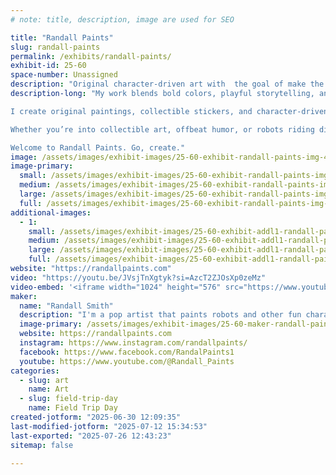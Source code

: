 ```yaml
---
# note: title, description, image are used for SEO

title: "Randall Paints"
slug: randall-paints
permalink: /exhibits/randall-paints/
exhibit-id: 25-60
space-number: Unassigned
description: "Original character-driven art with  the goal of make the viewer smile."
description-long: "My work blends bold colors, playful storytelling, and just the right amount of chaos.

I create original paintings, collectible stickers, and character-driven art inspired by everything from haunted theme parks to The Four Horsemen. Each piece is a conversation, sometimes with my Boston Terrier, Finn, who’s both muse and critic.

Whether you’re into collectible art, offbeat humor, or robots riding dinosaurs, you’re in the right place.

Welcome to Randall Paints. Go, create."
image: /assets/images/exhibit-images/25-60-exhibit-randall-paints-img-4503-large.JPG
image-primary: 
  small: /assets/images/exhibit-images/25-60-exhibit-randall-paints-img-4503-small.JPG
  medium: /assets/images/exhibit-images/25-60-exhibit-randall-paints-img-4503-medium.JPG
  large: /assets/images/exhibit-images/25-60-exhibit-randall-paints-img-4503-large.JPG
  full: /assets/images/exhibit-images/25-60-exhibit-randall-paints-img-4503-full.JPG
additional-images: 
  - 1:
    small: /assets/images/exhibit-images/25-60-exhibit-addl1-randall-paints-img-1342-small.JPG
    medium: /assets/images/exhibit-images/25-60-exhibit-addl1-randall-paints-img-1342-medium.JPG
    large: /assets/images/exhibit-images/25-60-exhibit-addl1-randall-paints-img-1342-large.JPG
    full: /assets/images/exhibit-images/25-60-exhibit-addl1-randall-paints-img-1342-full.JPG
website: "https://randallpaints.com"
video: "https://youtu.be/JVsjTnXgtyk?si=AzcT2ZJOsXp0zeMz"
video-embed: '<iframe width="1024" height="576" src="https://www.youtube.com/embed/JVsjTnXgtyk?feature=oembed" frameborder="0" allow="accelerometer; autoplay; clipboard-write; encrypted-media; gyroscope; picture-in-picture; web-share" referrerpolicy="strict-origin-when-cross-origin" allowfullscreen title="Chase Your DREAMS and Never Stop"></iframe>'
maker: 
  name: "Randall Smith"
  description: "I'm a pop artist that paints robots and other fun characters"
  image-primary: /assets/images/exhibit-images/25-60-maker-randall-paints-rp-1920x1080-medium.jpg
  website: https://randallpaints.com
  instagram: https://www.instagram.com/randallpaints/
  facebook: https://www.facebook.com/RandalPaints1
  youtube: https://www.youtube.com/@Randall_Paints
categories: 
  - slug: art
    name: Art
  - slug: field-trip-day
    name: Field Trip Day
created-jotform: "2025-06-30 12:09:35"
last-modified-jotform: "2025-07-12 15:34:53"
last-exported: "2025-07-26 12:43:23"
sitemap: false

---
```

